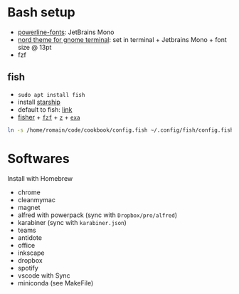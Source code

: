 # Bash setup

- [powerline-fonts](https://github.com/powerline/fonts): JetBrains Mono
- [nord theme for gnome terminal](https://github.com/arcticicestudio/nord-gnome-terminal): set in terminal + Jetbrains Mono + font size @ 13pt
- fzf

## fish

- `sudo apt install fish`
- install [starship](https://github.com/starship/starship)
- default to fish: [link](https://fishshell.com/docs/current/tutorial.html#switching-to-fish)
- [fisher](https://github.com/jorgebucaran/fisher) + [`fzf`](https://github.com/jethrokuan/fzf) + [`z`](https://github.com/jethrokuan/z) + [`exa`](https://github.com/ogham/exa)

```bash
ln -s /home/romain/code/cookbook/config.fish ~/.config/fish/config.fish
```

# Softwares

Install with Homebrew

- chrome
- cleanmymac
- magnet
- alfred with powerpack (sync with `Dropbox/pro/alfred`)
- karabiner (sync with `karabiner.json`)
- teams
- antidote
- office
- inkscape
- dropbox
- spotify
- vscode with Sync
- miniconda (see MakeFile)
